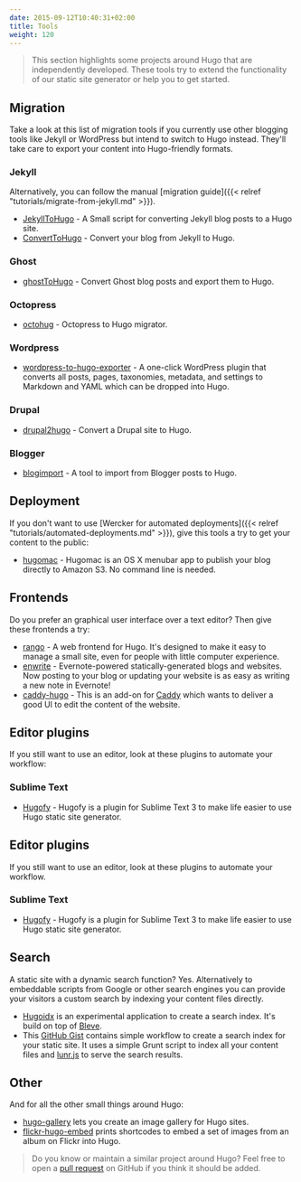```yaml
---
date: 2015-09-12T10:40:31+02:00
title: Tools
weight: 120
---
```


> This section highlights some projects around Hugo that are independently developed.
> These tools try to extend the functionality of our static site generator or help you to get started.

## Migration

Take a look at this list of migration tools if you currently use other blogging tools
like Jekyll or WordPress but intend to switch to Hugo instead. They'll take care to export
your content into Hugo-friendly formats.

### Jekyll

Alternatively, you can follow the manual [migration guide]({{< relref "tutorials/migrate-from-jekyll.md" >}}).

- [JekyllToHugo](https://github.com/SenjinDarashiva/JekyllToHugo) - A Small script for converting Jekyll blog posts to a Hugo site.
- [ConvertToHugo](https://github.com/coderzh/ConvertToHugo) - Convert your blog from Jekyll to Hugo.

### Ghost

- [ghostToHugo](https://github.com/jbarone/ghostToHugo) - Convert Ghost blog posts and export them to Hugo.

### Octopress

- [octohug](https://github.com/codebrane/octohug) - Octopress to Hugo migrator.

### Wordpress

- [wordpress-to-hugo-exporter](https://github.com/SchumacherFM/wordpress-to-hugo-exporter) - A one-click WordPress plugin that converts all posts, pages, taxonomies, metadata, and settings to Markdown and YAML which can be dropped into Hugo.

### Drupal

- [drupal2hugo](https://github.com/danapsimer/drupal2hugo) - Convert a Drupal site to Hugo.


### Blogger

- [blogimport](https://github.com/natefinch/blogimport) - A tool to import from Blogger posts to Hugo.



## Deployment

If you don't want to use [Wercker for automated deployments]({{< relref "tutorials/automated-deployments.md" >}}), give this tools a try to
get your content to the public:

- [hugomac](https://github.com/nickoneill/hugomac) - Hugomac is an OS&nbsp;X menubar app to publish your blog directly to Amazon S3. No command line is needed.




## Frontends

Do you prefer an graphical user interface over a text editor? Then give these frontends a try:

- [rango](https://github.com/stayradiated/rango) - A web frontend for Hugo. It's designed to make it easy to manage a small site, even for people with little computer experience.
- [enwrite](https://github.com/zzamboni/enwrite) - Evernote-powered statically-generated blogs and websites. Now posting to your blog or updating your website is as easy as writing a new note in Evernote!
- [caddy-hugo](https://github.com/hacdias/caddy-hugo) - This is an add-on for [Caddy](https://caddyserver.com/) which wants to deliver a good UI to edit the content of the website. 



## Editor plugins

If you still want to use an editor, look at these plugins to automate your workflow:

### Sublime Text

- [Hugofy](https://github.com/akmittal/Hugofy) - Hugofy is a plugin for Sublime Text 3 to make life easier to use Hugo static site generator.



## Editor plugins

If you still want to use an editor, look at these plugins to automate your workflow.

### Sublime Text

- [Hugofy](https://github.com/akmittal/Hugofy) - Hugofy is a plugin for Sublime Text 3 to make life easier to use Hugo static site generator.



## Search

A static site with a dynamic search function? Yes. Alternatively to embeddable scripts from Google or other search engines you can provide your visitors a custom search by indexing your content files directly.

- [Hugoidx](https://github.com/blevesearch/hugoidx) is an experimental application to create a search index. It's build on top of [Bleve](http://www.blevesearch.com/).
- This [GitHub Gist](https://gist.github.com/sebz/efddfc8fdcb6b480f567) contains simple workflow to create a search index for your static site. It uses a simple Grunt script to index all your content files and [lunr.js](http://lunrjs.com/) to serve the search results.



## Other

And for all the other small things around Hugo:

- [hugo-gallery](https://github.com/icecreammatt/hugo-gallery) lets you create an image gallery for Hugo sites.
- [flickr-hugo-embed](https://github.com/nikhilm/flickr-hugo-embed) prints shortcodes to embed a set of images from an album on Flickr into Hugo.



> Do you know or maintain a similar project around Hugo? Feel free to open a
[pull request](https://github.com/spf13/hugo/pulls) on GitHub if you think it should be added.
